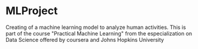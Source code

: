# MLProject
Creating of a machine learning model to analyze human activities. This is part of the course "Practical Machine Learning" from the especialization on Data Science offered by coursera and Johns Hopkins University 
